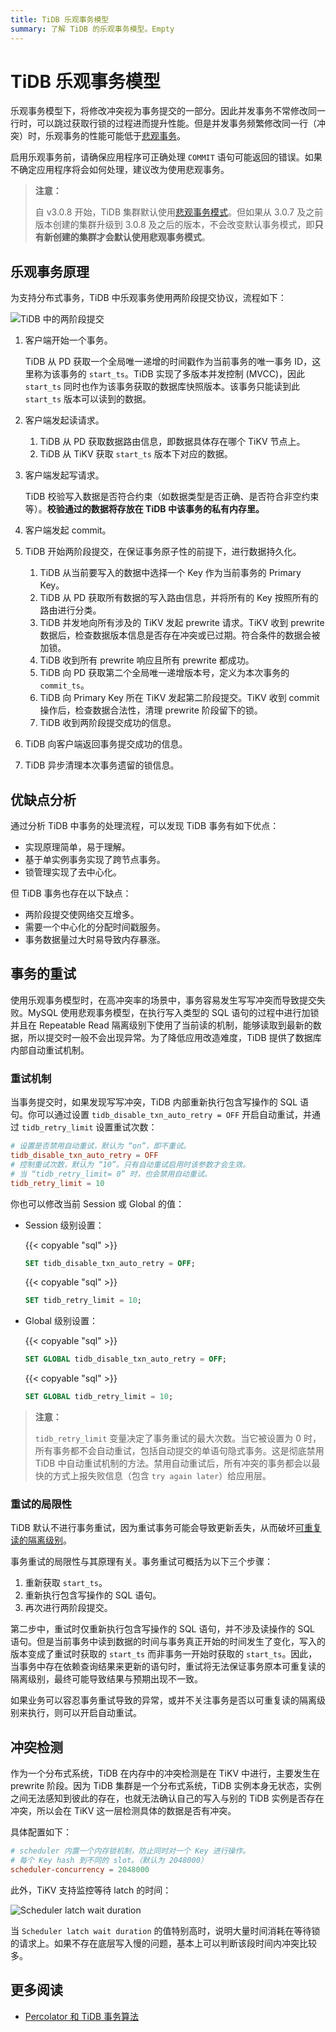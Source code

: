 ```yaml
---
title: TiDB 乐观事务模型
summary: 了解 TiDB 的乐观事务模型。Empty
---
```


# TiDB 乐观事务模型

乐观事务模型下，将修改冲突视为事务提交的一部分。因此并发事务不常修改同一行时，可以跳过获取行锁的过程进而提升性能。但是并发事务频繁修改同一行（冲突）时，乐观事务的性能可能低于[悲观事务](/pessimistic-transaction.md)。

启用乐观事务前，请确保应用程序可正确处理 `COMMIT` 语句可能返回的错误。如果不确定应用程序将会如何处理，建议改为使用悲观事务。

> **注意：**
>
> 自 v3.0.8 开始，TiDB 集群默认使用[悲观事务模式](/pessimistic-transaction.md)。但如果从 3.0.7 及之前版本创建的集群升级到 3.0.8 及之后的版本，不会改变默认事务模式，即**只有新创建的集群才会默认使用悲观事务模式**。

## 乐观事务原理

为支持分布式事务，TiDB 中乐观事务使用两阶段提交协议，流程如下：

![TiDB 中的两阶段提交](/media/2pc-in-tidb.png)

1. 客户端开始一个事务。

    TiDB 从 PD 获取一个全局唯一递增的时间戳作为当前事务的唯一事务 ID，这里称为该事务的 `start_ts`。TiDB 实现了多版本并发控制 (MVCC)，因此 `start_ts` 同时也作为该事务获取的数据库快照版本。该事务只能读到此 `start_ts` 版本可以读到的数据。

2. 客户端发起读请求。

    1. TiDB 从 PD 获取数据路由信息，即数据具体存在哪个 TiKV 节点上。
    2. TiDB 从 TiKV 获取 `start_ts` 版本下对应的数据。

3. 客户端发起写请求。

    TiDB 校验写入数据是否符合约束（如数据类型是否正确、是否符合非空约束等）。**校验通过的数据将存放在 TiDB 中该事务的私有内存里。**

4. 客户端发起 commit。

5. TiDB 开始两阶段提交，在保证事务原子性的前提下，进行数据持久化。

    1. TiDB 从当前要写入的数据中选择一个 Key 作为当前事务的 Primary Key。
    2. TiDB 从 PD 获取所有数据的写入路由信息，并将所有的 Key 按照所有的路由进行分类。
    3. TiDB 并发地向所有涉及的 TiKV 发起 prewrite 请求。TiKV 收到 prewrite 数据后，检查数据版本信息是否存在冲突或已过期。符合条件的数据会被加锁。
    4. TiDB 收到所有 prewrite 响应且所有 prewrite 都成功。
    5. TiDB 向 PD 获取第二个全局唯一递增版本号，定义为本次事务的 `commit_ts`。
    6. TiDB 向 Primary Key 所在 TiKV 发起第二阶段提交。TiKV 收到 commit 操作后，检查数据合法性，清理 prewrite 阶段留下的锁。
    7. TiDB 收到两阶段提交成功的信息。

6. TiDB 向客户端返回事务提交成功的信息。

7. TiDB 异步清理本次事务遗留的锁信息。

## 优缺点分析

通过分析 TiDB 中事务的处理流程，可以发现 TiDB 事务有如下优点：

* 实现原理简单，易于理解。
* 基于单实例事务实现了跨节点事务。
* 锁管理实现了去中心化。

但 TiDB 事务也存在以下缺点：

* 两阶段提交使网络交互增多。
* 需要一个中心化的分配时间戳服务。
* 事务数据量过大时易导致内存暴涨。

## 事务的重试

使用乐观事务模型时，在高冲突率的场景中，事务容易发生写写冲突而导致提交失败。MySQL 使用悲观事务模型，在执行写入类型的 SQL 语句的过程中进行加锁并且在 Repeatable Read 隔离级别下使用了当前读的机制，能够读取到最新的数据，所以提交时一般不会出现异常。为了降低应用改造难度，TiDB 提供了数据库内部自动重试机制。

### 重试机制

当事务提交时，如果发现写写冲突，TiDB 内部重新执行包含写操作的 SQL 语句。你可以通过设置 `tidb_disable_txn_auto_retry = OFF` 开启自动重试，并通过 `tidb_retry_limit` 设置重试次数：

```toml
# 设置是否禁用自动重试，默认为 “on”，即不重试。
tidb_disable_txn_auto_retry = OFF
# 控制重试次数，默认为 “10”。只有自动重试启用时该参数才会生效。
# 当 “tidb_retry_limit= 0” 时，也会禁用自动重试。
tidb_retry_limit = 10
```

你也可以修改当前 Session 或 Global 的值：

- Session 级别设置：

    {{< copyable "sql" >}}

    ```sql
    SET tidb_disable_txn_auto_retry = OFF;
    ```

    {{< copyable "sql" >}}

    ```sql
    SET tidb_retry_limit = 10;
    ```

- Global 级别设置：

    {{< copyable "sql" >}}

    ```sql
    SET GLOBAL tidb_disable_txn_auto_retry = OFF;
    ```

    {{< copyable "sql" >}}

    ```sql
    SET GLOBAL tidb_retry_limit = 10;
    ```

> **注意：**
>
> `tidb_retry_limit` 变量决定了事务重试的最大次数。当它被设置为 0 时，所有事务都不会自动重试，包括自动提交的单语句隐式事务。这是彻底禁用 TiDB 中自动重试机制的方法。禁用自动重试后，所有冲突的事务都会以最快的方式上报失败信息（包含 `try again later`）给应用层。

### 重试的局限性

TiDB 默认不进行事务重试，因为重试事务可能会导致更新丢失，从而破坏[可重复读的隔离级别](/transaction-isolation-levels.md)。

事务重试的局限性与其原理有关。事务重试可概括为以下三个步骤：

1. 重新获取 `start_ts`。
2. 重新执行包含写操作的 SQL 语句。
3. 再次进行两阶段提交。

第二步中，重试时仅重新执行包含写操作的 SQL 语句，并不涉及读操作的 SQL 语句。但是当前事务中读到数据的时间与事务真正开始的时间发生了变化，写入的版本变成了重试时获取的 `start_ts` 而非事务一开始时获取的 `start_ts`。因此，当事务中存在依赖查询结果来更新的语句时，重试将无法保证事务原本可重复读的隔离级别，最终可能导致结果与预期出现不一致。

如果业务可以容忍事务重试导致的异常，或并不关注事务是否以可重复读的隔离级别来执行，则可以开启自动重试。

## 冲突检测

作为一个分布式系统，TiDB 在内存中的冲突检测是在 TiKV 中进行，主要发生在 prewrite 阶段。因为 TiDB 集群是一个分布式系统，TiDB 实例本身无状态，实例之间无法感知到彼此的存在，也就无法确认自己的写入与别的 TiDB 实例是否存在冲突，所以会在 TiKV 这一层检测具体的数据是否有冲突。

具体配置如下：

```toml
# scheduler 内置一个内存锁机制，防止同时对一个 Key 进行操作。
# 每个 Key hash 到不同的 slot。（默认为 2048000）
scheduler-concurrency = 2048000
```

此外，TiKV 支持监控等待 latch 的时间：

![Scheduler latch wait duration](/media/optimistic-transaction-metric.png)

当 `Scheduler latch wait duration` 的值特别高时，说明大量时间消耗在等待锁的请求上。如果不存在底层写入慢的问题，基本上可以判断该段时间内冲突比较多。

## 更多阅读

- [Percolator 和 TiDB 事务算法](https://pingcap.com/blog-cn/percolator-and-txn/)
